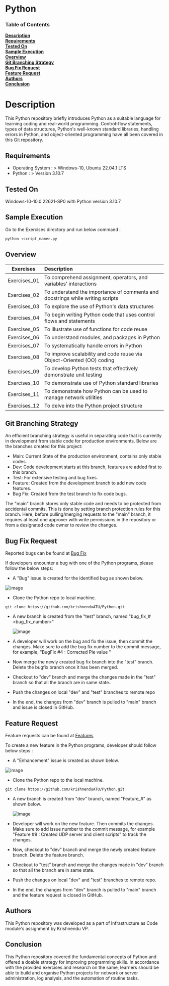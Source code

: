 # Python

### Table of Contents
**[Description](#description)**<br>
**[Requirements](#requirements)**<br>
**[Tested On](#tested-on)**<br>
**[Sample Execution](#sample-execution)**<br>
**[Overview](#overview)**<br>
**[Git Branching Strategy](#git-branching-strategy)**<br>
**[Bug Fix Request](#bug-fix-request)**<br>
**[Feature Request](#feature-request)**<br>
**[Authors](#authors)**<br>
**[Conclusion](#conclusion)**<br>

# Description
This Python repository briefly introduces Python as a suitable language for learning coding and real-world programming. Control-flow statements, types of data structures, Python's well-known standard libraries, handling errors in Python, and object-oriented programming have all been covered in this Git repository.

## Requirements
- Operating System : > Windows-10, Ubuntu 22.04.1 LTS
- Python :  > Version 3.10.7 

## Tested On

Windows-10-10.0.22621-SP0 with Python version 3.10.7

## Sample Execution 

Go to the Exercises directory and run below command :
```python
python <script_name>.py
``` 

## Overview

| Exercises   |      Description     | 
|----------| :---------------|
| Exercises_01 | To comprehend assignment, operators, and variables' interactions   | 
| Exercises_02 | To understand the importance of comments and docstrings while writing scripts   | 
| Exercises_03 | To explore the use of Python's data structures |
| Exercises_04 | To begin writing Python code that uses control flows and statements  | 
| Exercises_05 | To illustrate use of functions for code reuse | 
| Exercises_06 | To understand modules, and packages in Python| 
| Exercises_07 | To systematically handle errors in Python |
| Exercises_08 | To improve scalability and code reuse via Object-Oriented (OO) coding | 
| Exercises_09 | To develop Python tests that effectively demonstrate unit testing | 
| Exercises_10 | To demonstrate use of Python standard libraries  |
| Exercises_11 | To demonstrate how Python can be used to manage network utilities  | 
| Exercises_12 | To delve into the Python project structure  | 

## Git Branching Strategy

An efficient branching strategy is useful in separating code that is currently in development from stable code for production environments. Below are the branches created for this project:

- Main: Current State of the production environment, contains only stable codes.
- Dev: Code development starts at this branch, features are added first to this branch.
- Test:  For extensive testing and bug fixes.
- Feature: Created from the development branch to add new code features.
- Bug Fix: Created from the test branch to fix code bugs.

The "main" branch stores only stable code and needs to be protected from accidental commits. This is done by setting branch protection rules for this branch. Here, before pulling/merging requests to the "main" branch, it requires at least one approver with write permissions in the repository or from a designated code owner to review the changes.

## Bug Fix Request

Reported bugs can be found at [Bug Fix](https://github.com/krishnenduATU/Python/issues?q=is%3Aissue+is%3Aclosed+label%3Abug)  

If developers encounter a bug with one of the Python programs, please follow the below steps:
- A "Bug" issue is created for the identified bug as shown below.

![image](https://user-images.githubusercontent.com/119352610/209512161-854ed88e-c16c-474d-b11d-da1ad1154951.png)

- Clone the Python repo to local machine.
```
git clone https://github.com/krishnenduATU/Python.git
``` 

- A new branch is created from the "test" branch, named "bug_fix_#<bug_fix_number>"
  
  ![image](https://user-images.githubusercontent.com/119352610/209512959-1c818968-b75a-4623-8da4-0d8ba7fb0074.png)

- A developer will work on the bug and fix the issue, then commit the changes. Make sure to add the bug fix number to the commit message, for example, "BugFix #4 : Corrected Pie value "
- Now merge the newly created bug fix branch into the "test" branch. Delete the bugfix branch once it has been merged.
- Checkout to "dev" branch and merge the changes made in the "test" branch so that all the branch are in same state..
- Push the changes on local "dev" and "test" branches to remote repo 
- In the end, the changes from "dev" branch is pulled to "main" branch and issue is closed in GitHub.
 
## Feature Request

Feature requests can be found at [Features](https://github.com/krishnenduATU/Python/issues?q=is%3Aissue+is%3Aclosed+label%3Aenhancement+)

To create a new feature in the Python programs, developer should follow below steps :

- A "Enhancement" issue is created as shown below.

![image](https://user-images.githubusercontent.com/119352610/209514336-9782f35b-9747-4cbf-8f4e-07a7eddee361.png)

- Clone the Python repo to the local machine.
```
git clone https://github.com/krishnenduATU/Python.git
``` 

- A new branch is created from "dev" branch, named "Feature_#<issue number>" as shown below.  

  ![image](https://user-images.githubusercontent.com/119352610/209512959-1c818968-b75a-4623-8da4-0d8ba7fb0074.png)
  
- Developer will work on the new feature. Then commits the changes. Make sure to add issue number to the commit message, for example "Feature #8 : Created UDP server and client scripts" to track the changes.
- Now, checkout to "dev" branch and merge the newly created feature branch. Delete the feature branch.
- Checkout to "test" branch and merge the changes made in "dev" branch so that all the branch are in same state.
- Push the changes on local "dev" and "test" branches to remote repo.
- In the end, the changes from "dev" branch is pulled to "main" branch and the feature request is closed in GitHub.

## Authors

This Python repository was developed as a part of Infrastructure as Code module's assignment by Krishnendu VP.  

## Conclusion

This Python repository covered the fundamental concepts of Python and offered a doable strategy for improving programming skills. In accordance with the provided exercises and research on the same, learners should be able to build and organise Python projects for network or server administration, log analysis, and the automation of routine tasks.


